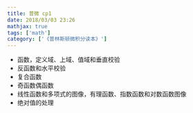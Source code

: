 ```yaml
---
title: 普微 cp1
date: 2018/03/03 23:26
mathjax: true
tags: ['math']
category: ['《普林斯顿微积分读本》']
---
```

- 函数，定义域、上域、值域和垂直校验
- 反函数和水平校验
- 复合函数
- 奇函数偶函数
- 线性函数和多项式的图像，有理函数、指数函数和对数函数图像
- 绝对值的处理
